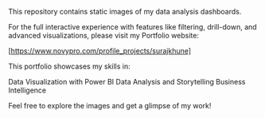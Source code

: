 This repository contains static images of my data analysis dashboards.

For the full interactive experience with features like filtering, drill-down, and advanced visualizations, please visit my Portfolio website:

[https://www.novypro.com/profile_projects/surajkhune]

This portfolio showcases my skills in:

Data Visualization with Power BI
Data Analysis and Storytelling
Business Intelligence


Feel free to explore the images and get a glimpse of my work!
